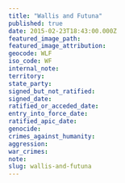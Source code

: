 ```yaml
---
title: "Wallis and Futuna"
published: true
date: 2015-02-23T18:43:00.000Z
featured_image_path:
featured_image_attribution:
geocode: WLF
iso_code: WF
internal_note:
territory:
state_party:
signed_but_not_ratified:
signed_date:
ratified_or_acceded_date:
entry_into_force_date:
ratified_apic_date:
genocide:
crimes_against_humanity:
aggression:
war_crimes:
note:
slug: wallis-and-futuna
---
```

